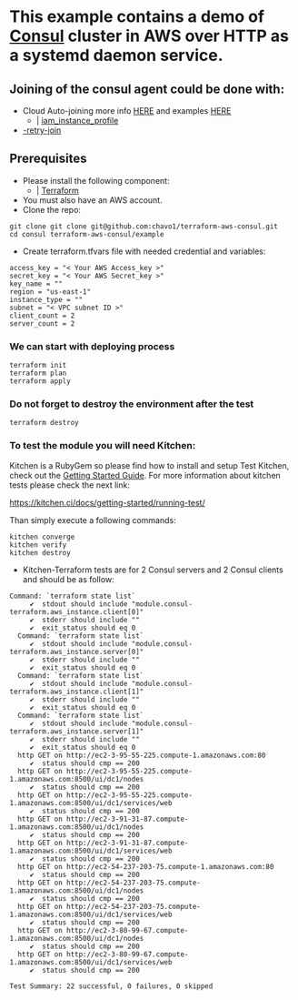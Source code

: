 # This example contains a demo of [Consul](https://www.consul.io/) cluster in AWS over HTTP as a systemd daemon service.
## Joining of the consul agent could be done with:
- Cloud Auto-joining more info [HERE](https://www.consul.io/docs/agent/cloud-auto-join.html) and examples [HERE](https://github.com/hashicorp-modules/consul-auto-join-instance-role-aws)
  - | [iam_instance_profile](https://www.terraform.io/docs/providers/aws/r/instance.html#iam_instance_profile)
- [-retry-join](https://www.consul.io/docs/agent/options.html#_retry_join)
## Prerequisites
- Please install the following component:
  - | [Terraform](https://www.terraform.io/)
- You must also have an AWS account. 
- Clone the repo:
```
git clone git clone git@github.com:chavo1/terraform-aws-consul.git
cd consul terraform-aws-consul/example
```
- Create terraform.tfvars file with needed credential and variables:
```
access_key = "< Your AWS Access_key >"
secret_key = "< Your AWS Secret_key >"
key_name = ""
region = "us-east-1"
instance_type = ""
subnet = "< VPC subnet ID >"
client_count = 2
server_count = 2
```
### We can start with deploying process
```
terraform init
terraform plan
terraform apply
```
### Do not forget to destroy the environment after the test
```
terraform destroy
```

### To test the module you will need Kitchen:

Kitchen is a RubyGem so please find how to install and setup Test Kitchen, check out the [Getting Started Guide](http://kitchen.ci/docs/getting-started/).
For more information about kitchen tests please check the next link:

https://kitchen.ci/docs/getting-started/running-test/

Than simply execute a following commands:
```
kitchen converge
kitchen verify
kitchen destroy
```
- Kitchen-Terraform tests are for 2 Consul servers and 2 Consul clients and should be as follow:
```
Command: `terraform state list`
     ✔  stdout should include "module.consul-terraform.aws_instance.client[0]"
     ✔  stderr should include ""
     ✔  exit_status should eq 0
  Command: `terraform state list`
     ✔  stdout should include "module.consul-terraform.aws_instance.server[0]"
     ✔  stderr should include ""
     ✔  exit_status should eq 0
  Command: `terraform state list`
     ✔  stdout should include "module.consul-terraform.aws_instance.client[1]"
     ✔  stderr should include ""
     ✔  exit_status should eq 0
  Command: `terraform state list`
     ✔  stdout should include "module.consul-terraform.aws_instance.server[1]"
     ✔  stderr should include ""
     ✔  exit_status should eq 0
  http GET on http://ec2-3-95-55-225.compute-1.amazonaws.com:80
     ✔  status should cmp == 200
  http GET on http://ec2-3-95-55-225.compute-1.amazonaws.com:8500/ui/dc1/nodes
     ✔  status should cmp == 200
  http GET on http://ec2-3-95-55-225.compute-1.amazonaws.com:8500/ui/dc1/services/web
     ✔  status should cmp == 200
  http GET on http://ec2-3-91-31-87.compute-1.amazonaws.com:8500/ui/dc1/nodes
     ✔  status should cmp == 200
  http GET on http://ec2-3-91-31-87.compute-1.amazonaws.com:8500/ui/dc1/services/web
     ✔  status should cmp == 200
  http GET on http://ec2-54-237-203-75.compute-1.amazonaws.com:80
     ✔  status should cmp == 200
  http GET on http://ec2-54-237-203-75.compute-1.amazonaws.com:8500/ui/dc1/nodes
     ✔  status should cmp == 200
  http GET on http://ec2-54-237-203-75.compute-1.amazonaws.com:8500/ui/dc1/services/web
     ✔  status should cmp == 200
  http GET on http://ec2-3-80-99-67.compute-1.amazonaws.com:8500/ui/dc1/nodes
     ✔  status should cmp == 200
  http GET on http://ec2-3-80-99-67.compute-1.amazonaws.com:8500/ui/dc1/services/web
     ✔  status should cmp == 200

Test Summary: 22 successful, 0 failures, 0 skipped
```
